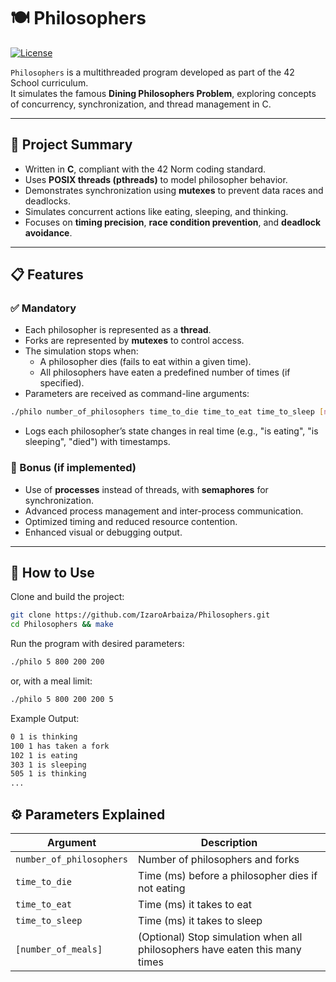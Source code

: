 # 🍽️ Philosophers

[![License](https://img.shields.io/badge/license-MIT-lightgrey)](LICENSE)

`Philosophers` is a multithreaded program developed as part of the 42 School curriculum.  
It simulates the famous **Dining Philosophers Problem**, exploring concepts of concurrency, synchronization, and thread management in C.

---

## 🧠 Project Summary

- Written in **C**, compliant with the 42 Norm coding standard.  
- Uses **POSIX threads (pthreads)** to model philosopher behavior.  
- Demonstrates synchronization using **mutexes** to prevent data races and deadlocks.  
- Simulates concurrent actions like eating, sleeping, and thinking.  
- Focuses on **timing precision**, **race condition prevention**, and **deadlock avoidance**.

---

## 📋 Features

### ✅ Mandatory

- Each philosopher is represented as a **thread**.  
- Forks are represented by **mutexes** to control access.  
- The simulation stops when:
  - A philosopher dies (fails to eat within a given time).  
  - All philosophers have eaten a predefined number of times (if specified).  
- Parameters are received as command-line arguments:

```bash
./philo number_of_philosophers time_to_die time_to_eat time_to_sleep [number_of_meals]
```

- Logs each philosopher’s state changes in real time (e.g., "is eating", "is sleeping", "died") with timestamps.

### 🧩 Bonus (if implemented)

- Use of **processes** instead of threads, with **semaphores** for synchronization.  
- Advanced process management and inter-process communication.  
- Optimized timing and reduced resource contention.  
- Enhanced visual or debugging output.

---

## 🚀 How to Use

Clone and build the project:

```bash
git clone https://github.com/IzaroArbaiza/Philosophers.git
cd Philosophers && make
```

Run the program with desired parameters:
```bash
./philo 5 800 200 200
```

or, with a meal limit:
```bash
./philo 5 800 200 200 5
```

Example Output:
```bash
0 1 is thinking
100 1 has taken a fork
102 1 is eating
303 1 is sleeping
505 1 is thinking
...
```

## ⚙️ Parameters Explained

| Argument                 | Description                                                                 |
|--------------------------|-----------------------------------------------------------------------------|
| `number_of_philosophers` | Number of philosophers and forks                                            |
| `time_to_die`            | Time (ms) before a philosopher dies if not eating                           |
| `time_to_eat`            | Time (ms) it takes to eat                                                   |
| `time_to_sleep`          | Time (ms) it takes to sleep                                                 |
| `[number_of_meals]`      | (Optional) Stop simulation when all philosophers have eaten this many times |


